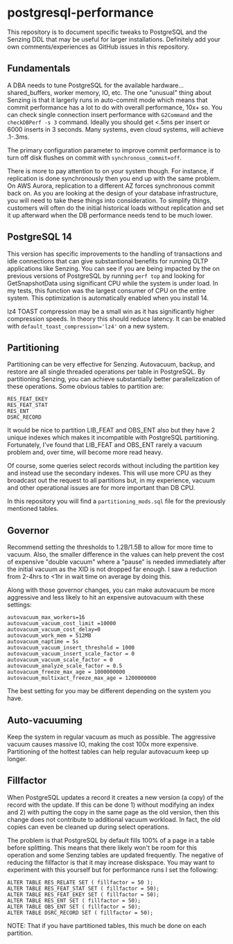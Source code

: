 # postgresql-performance

This repository is to document specific tweaks to PostgreSQL and the Senzing DDL that may be useful for larger installations.  Definitely add your own comments/experiences as GitHub issues in this repository.


## Fundamentals
A DBA needs to tune PostgreSQL for the available hardware... shared_buffers, worker memory, IO, etc.  The one "unusual" thing about Senzing is that it largerly runs in auto-commit mode which means that commit performance has a lot to do with overall performance, 10x+ so.  You can check single connection insert performance with `G2Command` and the `checkDBPerf -s 3` command.  Ideally you should get <.5ms per insert or 6000 inserts in 3 seconds.  Many systems, even cloud systems, will achieve .1-.3ms.

The primary configuration parameter to improve commit performance is to turn off disk flushes on commit with `synchronous_commit=off`.

There is more to pay attention to on your system though.  For instance, if replication is done synchronously then you end up with the same problem.  On AWS Aurora, replication to a different AZ forces synchronous commit back on.  As you are looking at the design of your database infrastructure, you will need to take these things into consideration.  To simplify things, customers will often do the initial historical loads without replication and set it up afterward when the DB performance needs tend to be much lower.


## PostgreSQL 14
This version has specific improvements to the handling of transactions and idle connections that can give substantional benefits for running OLTP applications like Senzing.  You can see if you are being impacted by the on previous versions of PostgreSQL by running `perf top` and looking for GetSnapshotData using significant CPU while the system is under load.  In my tests, this function was the largest consumer of CPU on the entire system.  This optimization is automatically enabled when you install 14.

lz4 TOAST compression may be a small win as it has significantly higher compression speeds.  In theory this should reduce latency.  It can be enabled with `default_toast_compression='lz4'` on a new system.


## Partitioning
Partitioning can be very effective for Senzing.  Autovacuum, backup, and restore are all single threaded operations per table in PostgreSQL.  By partitioning Senzing, you can achieve substantially better parallelization of these operations.  Some obvious tables to partition are:

```
RES_FEAT_EKEY
RES_FEAT_STAT
RES_ENT
DSRC_RECORD
```

It would be nice to partition LIB_FEAT and OBS_ENT also but they have 2 unique indexes which makes it incompatible with PostgreSQL partitioning.  Fortunately, I've found that LIB_FEAT and OBS_ENT rarely a vacuum problem and, over time, will become more read heavy.

Of course, some queries select records without including the partition key and instead use the secondary indexes.  This will use more CPU as they broadcast out the request to all partitions but, in my experience, vacuum and other operational issues are for more important than DB CPU.

In this repository you will find a `partitioning_mods.sql` file for the previously mentioned tables.


## Governor
Recommend setting the thresholds to 1.2B/1.5B to allow for more time to vacuum.  Also, the smaller difference in the values can help prevent the cost of expensive "double vacuum" where a "pause" is needed immediately after the initial vacuum as the XID is not dropped far enough.  I saw a reduction from 2-4hrs to <1hr in wait time on average by doing this.

Along with those governor changes, you can make autovacuum be more aggressive and less likely to hit an expensive autovacuum with these settings:
```
autovacuum_max_workers=16
autovacuum_vacuum_cost_limit =10000
autovacuum_vacuum_cost_delay=0
autovacuum_work_mem = 512MB
autovacuum_naptime = 5s
autovacuum_vacuum_insert_threshold = 1000
autovacuum_vacuum_insert_scale_factor = 0
autovacuum_vacuum_scale_factor = 0
autovacuum_analyze_scale_factor = 0.5
autovacuum_freeze_max_age = 1000000000
autovacuum_multixact_freeze_max_age = 1200000000
```

The best setting for you may be different depending on the system you have.


## Auto-vacuuming
Keep the system in regular vacuum as much as possible.  The aggressive vacuum causes massive IO, making the cost 100x more expensive.  Partitioning of the hottest tables can help regular autovacuum keep up longer.


## Fillfactor
When PostgreSQL updates a record it creates a new version (a copy) of the record with the update.  If this can be done 1) without modifying an index and 2) with putting the copy in the same page as the old version, then this change does not contribute to additional vacuum workload.  In fact, the old copies can even be cleaned up during select operations.

The problem is that PostgreSQL by default fills 100% of a page in a table before splitting.  This means that there likely won't be room for this operation and some Senzing tables are updated frequently.  The negative of reducing the fillfactor is that it may increase diskspace.  You may want to experiment with this yourself but for performance runs I set the following:

```
ALTER TABLE RES_RELATE SET ( fillfactor = 50 );
ALTER TABLE RES_FEAT_STAT SET ( fillfactor = 50);
ALTER TABLE RES_FEAT_EKEY SET ( fillfactor = 50);
ALTER TABLE RES_ENT SET ( fillfactor = 50);
ALTER TABLE OBS_ENT SET ( fillfactor = 50);
ALTER TABLE DSRC_RECORD SET ( fillfactor = 50);
```

NOTE: That if you have partitioned tables, this much be done on each partition.

